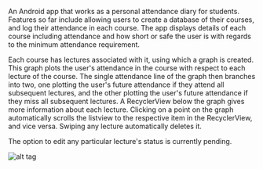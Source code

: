 An Android app that works as a personal attendance diary for students. Features so far include allowing users to create a database of their courses, and log their attendance in each course. The app displays details of each course including attendance and how short or safe the user is with regards to the minimum attendance requirement.

Each course has lectures associated with it, using which a graph is created. This graph plots the user's attendance in the course with respect to each lecture of the course. The single attendance line of the graph then branches into two, one plotting the user's future attendance if they attend all subsequent lectures, and the other plotting the user's future attendance if they miss all subsequent lectures. A RecyclerView below the graph gives more information about each lecture. Clicking on a point on the graph automatically scrolls the listview to the respective item in the RecyclerView, and vice versa. Swiping any lecture automatically deletes it.

The option to edit any particular lecture's status is currently pending.

![alt tag](http://i65.tinypic.com/ke7m0j.jpg)
